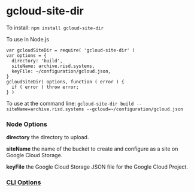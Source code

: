 # gcloud-site-dir

To install: `npm install gcloud-site-dir`

To use in Node.js

```
var gcloudSiteDir = require( 'gcloud-site-dir' )
var options = {
  directory: 'build',
  siteName: archive.risd.systems,
  keyFile: ~/configuration/gcloud.json,
}
gcloudSiteDir( options, function ( error ) {
  if ( error ) throw error;
} )
```

To use at the command line: `gcloud-site-dir build --siteName=archive.risd.systems --gcloud=~/configuration/gcloud.json`

### Node Options

**directory** the directory to upload.

**siteName** the name of the bucket to create and configure as a site on Google Cloud Storage.

**keyFile** the Google Cloud Storage JSON file for the Google Cloud Project.

### [CLI Options](bin/cli-help.txt)
